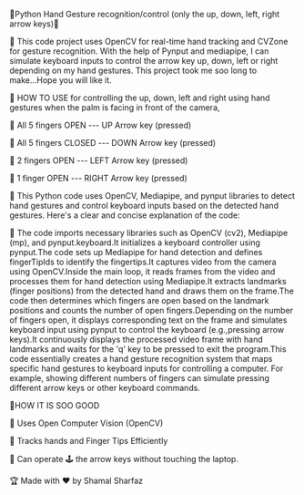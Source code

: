 🧩Python Hand Gesture recognition/control (only the up, down, left, right arrow keys)🥏



📢 This code project uses OpenCV for real-time hand tracking and CVZone for gesture recognition. With the help of Pynput and mediapipe, I can simulate keyboard inputs to control the arrow key up, down, left or right depending on my hand gestures. This project took me soo long to make...Hope you will like it.




🎯 HOW TO USE for controlling the up, down, left and right using hand gestures when the palm is facing in front of the camera,

📌 All 5 fingers OPEN   ---   UP Arrow key (pressed)

📌 All 5 fingers CLOSED   ---   DOWN Arrow key (pressed)

📌 2 fingers OPEN   ---   LEFT Arrow key (pressed)

📌 1 finger OPEN   ---   RIGHT Arrow key (pressed)





📢 This Python code uses OpenCV, Mediapipe, and pynput libraries to detect hand gestures and control keyboard inputs based on the detected hand gestures. Here's a clear and concise explanation of the code:

📢 The code imports necessary libraries such as OpenCV (cv2), Mediapipe (mp), and pynput.keyboard.It initializes a keyboard controller using pynput.The code sets up Mediapipe for hand detection and defines fingerTipIds to identify the fingertips.It captures video from the camera using OpenCV.Inside the main loop, it reads frames from the video and processes them for hand detection using Mediapipe.It extracts landmarks (finger positions) from the detected hand and draws them on the frame.The code then determines which fingers are open based on the landmark positions and counts the number of open fingers.Depending on the number of fingers open, it displays corresponding text on the frame and simulates keyboard input using pynput to control the keyboard (e.g.,pressing arrow keys).It continuously displays the processed video frame with hand landmarks and waits for the 'q' key to be pressed to exit the program.This code essentially creates a hand gesture recognition system that maps specific hand gestures to keyboard inputs for controlling a computer. For example, showing different numbers of fingers can simulate pressing different arrow keys or other keyboard commands.





🎯HOW IT IS SOO GOOD


🔑 Uses Open Computer Vision (OpenCV)

🔑 Tracks hands and Finger Tips Efficiently

🔑 Can operate 🕹️ the arrow keys without touching the laptop.



🏆 Made with ❤️ by Shamal Sharfaz
